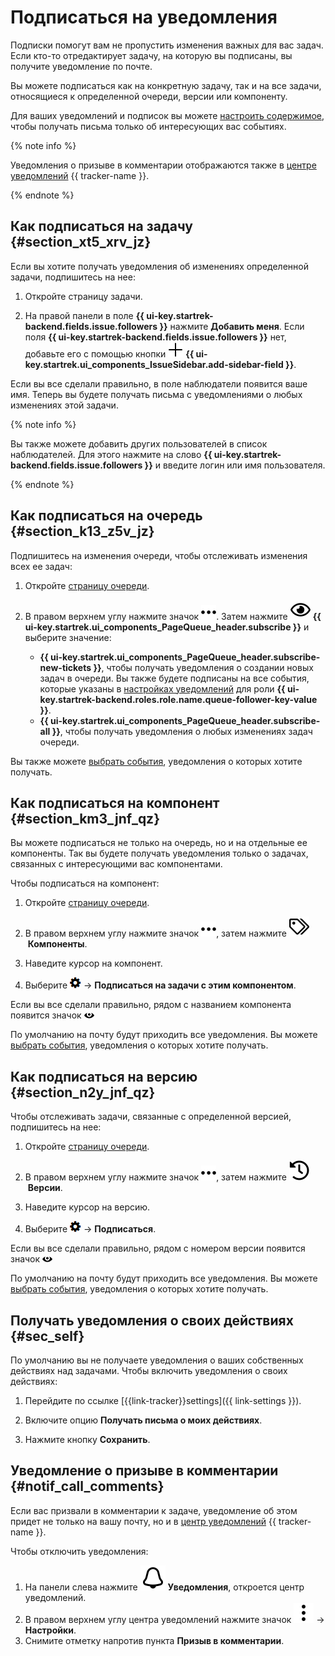 # Подписаться на уведомления

Подписки помогут вам не пропустить изменения важных для вас задач. Если кто-то отредактирует задачу, на которую вы подписаны, вы получите уведомление по почте.

Вы можете подписаться как на конкретную задачу, так и на все задачи, относящиеся к определенной очереди, версии или компоненту.

Для ваших уведомлений и подписок вы можете [настроить содержимое](notification-settings.md), чтобы получать письма только об интересующих вас событиях.

{% note info %}

Уведомления о призыве в комментарии отображаются также в [центре уведомлений](#notif_call_comments) {{ tracker-name }}.

{% endnote %}

## Как подписаться на задачу {#section_xt5_xrv_jz}

Если вы хотите получать уведомления об изменениях определенной задачи, подпишитесь на нее:

1. Откройте страницу задачи.

1. На правой панели в поле **{{ ui-key.startrek-backend.fields.issue.followers }}** нажмите **Добавить меня**. Если поля **{{ ui-key.startrek-backend.fields.issue.followers }}** нет, добавьте его с помощью кнопки ![](../../_assets/tracker/svg/add-task.svg)&nbsp;**{{ ui-key.startrek.ui_components_IssueSidebar.add-sidebar-field }}**.


Если вы все сделали правильно, в поле наблюдатели появится ваше имя. Теперь вы будете получать письма с уведомлениями о любых изменениях этой задачи.

{% note info %}

Вы также можете добавить других пользователей в список наблюдателей. Для этого нажмите на слово **{{ ui-key.startrek-backend.fields.issue.followers }}** и введите логин или имя пользователя.

{% endnote %}

## Как подписаться на очередь {#section_k13_z5v_jz}

Подпишитесь на изменения очереди, чтобы отслеживать изменения всех ее задач:

1. Откройте [страницу очереди](queue.md).

1. В правом верхнем углу нажмите значок ![](../../_assets/tracker/svg/actions.svg). Затем нажмите ![](../../_assets/tracker/svg/subscribe.svg)&nbsp;**{{ ui-key.startrek.ui_components_PageQueue_header.subscribe }}** и выберите значение:
    - **{{ ui-key.startrek.ui_components_PageQueue_header.subscribe-new-tickets }}**, чтобы получать уведомления о создании новых задач в очереди. Вы также будете подписаны на все события, которые указаны в [настройках уведомлений](user-notifications.md#sec_add_role) для роли **{{ ui-key.startrek-backend.roles.role.name.queue-follower-key-value }}**.
    - **{{ ui-key.startrek.ui_components_PageQueue_header.subscribe-all }}**, чтобы получать уведомления о любых изменениях задач очереди.
    
Вы также можете [выбрать события](user-subscriptions.md), уведомления о которых хотите получать.


## Как подписаться на компонент {#section_km3_jnf_qz}

Вы можете подписаться не только на очередь, но и на отдельные ее компоненты. Так вы будете получать уведомления только о задачах, связанных с интересующими вас компонентами.

Чтобы подписаться на компонент:

1. Откройте [страницу очереди](queue.md).

1. В правом верхнем углу нажмите значок ![](../../_assets/tracker/svg/actions.svg), затем нажмите ![](../../_assets/tracker/svg/components.svg)&nbsp;**Компоненты**.

1. Наведите курсор на компонент.

1. Выберите ![](../../_assets/tracker/icon-settings.png) → **Подписаться на задачи с этим компонентом**.

Если вы все сделали правильно, рядом с названием компонента появится значок ![](../../_assets/tracker/subscribtion.png)

По умолчанию на почту будут приходить все уведомления. Вы можете [выбрать события](user-subscriptions.md), уведомления о которых хотите получать.

## Как подписаться на версию {#section_n2y_jnf_qz}

Чтобы отслеживать задачи, связанные с определенной версией, подпишитесь на нее:

1. Откройте [страницу очереди](queue.md).

1. В правом верхнем углу нажмите значок ![](../../_assets/tracker/svg/actions.svg), затем нажмите ![](../../_assets/tracker/svg/versions.svg)&nbsp;**Версии**.

1. Наведите курсор на версию.

1. Выберите ![](../../_assets/tracker/icon-settings.png) → **Подписаться**.

Если вы все сделали правильно, рядом с номером версии появится значок ![](../../_assets/tracker/subscribtion.png)

По умолчанию на почту будут приходить все уведомления. Вы можете [выбрать события](user-subscriptions.md), уведомления о которых хотите получать.


## Получать уведомления о своих действиях {#sec_self}

По умолчанию вы не получаете уведомления о ваших собственных действиях над задачами. Чтобы включить уведомления о своих действиях: 

1. Перейдите по ссылке [{{link-tracker}}settings]({{ link-settings }}).

1. Включите опцию **Получать письма о моих действиях**.

1. Нажмите кнопку **Сохранить**.

## Уведомление о призыве в комментарии {#notif_call_comments}

Если вас призвали в комментарии к задаче, уведомление об этом придет не только на вашу почту, но и в [центр уведомлений](notifications.md#notif_center) {{ tracker-name }}.

Чтобы отключить уведомления:
1. На панели слева нажмите ![](../../_assets/tracker/svg/bell_2.svg)&nbsp;**Уведомления**, откроется центр уведомлений.
1. В правом верхнем углу центра уведомлений нажмите значок ![](../../_assets/vertical-ellipsis.svg) → **Настройки**.
1. Снимите отметку напротив пункта **Призыв в комментарии**.

